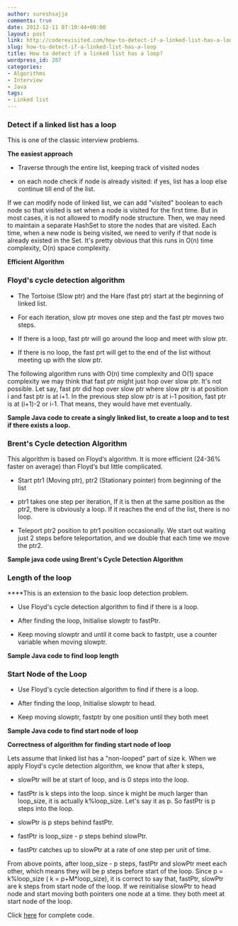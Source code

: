 ```yaml
---
author: sureshsajja
comments: true
date: 2012-12-11 07:10:44+00:00
layout: post
link: http://coderevisited.com/how-to-detect-if-a-linked-list-has-a-loop/
slug: how-to-detect-if-a-linked-list-has-a-loop
title: How to detect if a linked list has a loop?
wordpress_id: 287
categories:
- Algorithms
- Interview
- Java
tags:
- Linked list
---
```


### Detect if a linked list has a loop


This is one of the classic interview problems.

**The easiest approach**



	
  * Traverse through the entire list, keeping track of visited nodes

	
  * on each node check if node is already visited: if yes, list has a loop else continue till end of the list.


If we can modify node of linked list, we can add "visited" boolean to each node so that visited is set when a node is visited for the first time.
But in most cases, it is not allowed to modify node structure. Then, we may need to maintain a separate HashSet to store the nodes that are visited. Each time, when a new node is being visited, we need to verify if that node is already existed in the Set. It's pretty obvious that this runs in O(n) time complexity, O(n) space complexity.

**Efficient Algorithm**


### **Floyd's cycle detection algorithm**





	
  * The Tortoise (Slow ptr) and the Hare (fast ptr) start at the beginning of linked list.

	
  * For each iteration, slow ptr moves one step and the fast ptr moves two steps.

	
  * If there is a loop, fast ptr will go around the loop and meet with slow ptr.

	
  * If there is no loop, the fast prt will get to the end of the list without meeting up with the slow ptr.


The following algorithm runs with O(n) time complexity and O(1) space complexity
we may think that fast ptr might just hop over slow ptr. It's not possible. Let say, fast ptr did hop over slow ptr where slow ptr is at position i and fast ptr is at i+1. In the previous step slow ptr is at i-1 position, fast ptr is at (i+1)-2 or i-1. That means, they would have met eventually.

**Sample Java code to create a singly linked list, to create a loop and to test if there exists a loop.**
 






### **Brent's Cycle detection Algorithm**


This algorithm is based on Floyd‘s algorithm. It is more efficient (24-36% faster on average) than Floyd‘s but little complicated.



	
  * Start ptr1 (Moving ptr), ptr2 (Stationary pointer) from beginning of the list

	
  * ptr1 takes one step per iteration, If it is then at the same position as the ptr2, there is obviously a loop. If it reaches the end of the list, there is no loop.

	
  * Teleport ptr2 position to ptr1 position occasionally. We start out waiting just 2 steps before teleportation, and we double that each time we move the ptr2.


**Sample java code using Brent's Cycle Detection Algorithm**
 






### **Length of the loop**


****This is an extension to the basic loop detection problem.



	
  * Use Floyd's cycle detection algorithm to find if there is a loop.

	
  * After finding the loop, Initialise slowptr to fastPtr.

	
  * Keep moving slowptr and until it come back to fastptr, use a counter variable when moving slowptr.


**Sample Java code to find loop length**
 






### **Start Node of the Loop**





	
  * Use Floyd's cycle detection algorithm to find if there is a loop.

	
  * After finding the loop, Initialise slowptr to head.

	
  * Keep moving slowptr, fastptr by one position until they both meet


**Sample Java code to find start node of loop**
 




**Correctness of algorithm for finding start node of loop**

Lets assume that linked list has a "non-looped" part of size k. When we apply Floyd's cycle detection algorithm, we know that after k steps,



	
  * slowPtr will be at start of loop, and is 0 steps into the loop.

	
  * fastPtr is k steps into the loop. since k might be much larger than loop_size, it is actually k%loop_size. Let's say it as p. So fastPtr is p steps into the loop.

	
  * slowPtr is p steps behind fastPtr.

	
  * fastPtr is loop_size - p steps behind slowPtr.

	
  * fastPtr catches up to slowPtr at a rate of one step per unit of time.


From above points, after loop_size - p steps, fastPtr and slowPtr meet each other, which means they will be p steps before start of the loop.
Since p = k%loop_size ( k = p+M*loop_size), it is correct to say that, fastPtr, slowPtr are k steps from start node of the loop.
If we reinitialise slowPtr to head node and start moving both pointers one node at a time. they both meet at start node of the loop.

Click [here](https://github.com/sureshsajja/CodeRevisited/tree/master/src/com/coderevisited/linkedlists) for complete code.
